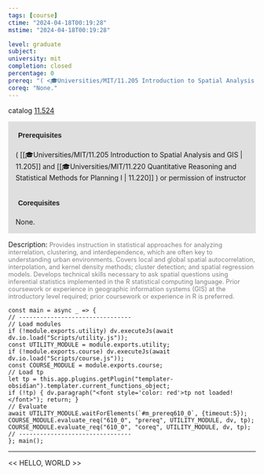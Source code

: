 ```yaml
---
tags: [course]
ctime: "2024-04-18T00:19:28"
mstime: "2024-04-18T00:19:28"

level: graduate
subject: 
university: mit
completion: closed
percentage: 0
prereq: "( <🎓Universities/MIT/11.205 Introduction to Spatial Analysis and GIS> and <🎓Universities/MIT/11.220 Quantitative Reasoning and Statistical Methods for Planning I> ) or permission of instructor"
coreq: "None."
---
```


catalog [11.524](http://student.mit.edu/catalog/m11c.html#11.524)

<span style="display: block; padding: 15px; background-color: rgb(100, 100, 100, 0.2);"><font id="m_prereq610_0" style="display: block; font-family: Arial, sans-serif; font-weight: bold; padding: 5px">Prerequisites</font><br><span id="prereq610_0">( [[🎓Universities/MIT/11.205 Introduction to Spatial Analysis and GIS | 11.205]] and [[🎓Universities/MIT/11.220 Quantitative Reasoning and Statistical Methods for Planning I | 11.220]] ) or permission of instructor</span></span>
<span style="display: block; padding: 15px; background-color: rgb(100, 100, 100, 0.2);"><font id="m_coreq610_0" style="display: block; font-family: Arial, sans-serif; font-weight: bold; padding: 5px">Corequisites</font><br><span id="coreq610_0">None.</span></span>

<font style="">Description:</font>
<font style="color: grey; font-size: 0.8rem;">Provides instruction in statistical approaches for analyzing interrelation, clustering, and interdependence, which are often key to understanding urban environments. Covers local and global spatial autocorrelation, interpolation, and kernel density methods; cluster detection; and spatial regression models. Develops technical skills necessary to ask spatial questions using inferential statistics implemented in the R statistical computing language. Prior coursework or experience in geographic information systems (GIS) at the introductory level required; prior coursework or experience in R is preferred.</font>

```dataviewjs
const main = async _ => {
// --------------------------------
// Load modules
if (!module.exports.utility) dv.executeJs(await dv.io.load("Scripts/utility.js"));
const UTILITY_MODULE = module.exports.utility;
if (!module.exports.course) dv.executeJs(await dv.io.load("Scripts/course.js"));
const COURSE_MODULE = module.exports.course;
// Load tp
let tp = this.app.plugins.getPlugin("templater-obsidian").templater.current_functions_object;
if (!tp) { dv.paragraph("<font style='color: red'>tp not loaded!</font>"); return; }
// Evaluate
await UTILITY_MODULE.waitForElements(`#m_prereq610_0`, {timeout:5});
COURSE_MODULE.evaluate_req("610_0", "prereq", UTILITY_MODULE, dv, tp);
COURSE_MODULE.evaluate_req("610_0", "coreq", UTILITY_MODULE, dv, tp);
// --------------------------------
}; main();
```

---

<< HELLO, WORLD >>
